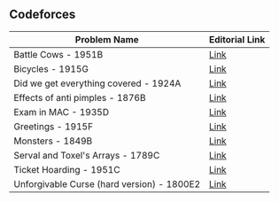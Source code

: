 ## Codeforces

| Problem Name                                 | Editorial Link                                                                                                         |
|----------------------------------------------|------------------------------------------------------------------------------------------------------------------------|
| Battle Cows - 1951B                         | [Link](https://avighnac.github.io/cp-editorials/codeforces/Battle%20Cows%20-%201951B.pdf)                           |
| Bicycles - 1915G                             | [Link](https://avighnac.github.io/cp-editorials/codeforces/Bicycles%20-%201915G.pdf)                                 |
| Did we get everything covered - 1924A        | [Link](https://avighnac.github.io/cp-editorials/codeforces/Did%20we%20get%20everything%20covered%20-%201924A.pdf)    |
| Effects of anti pimples - 1876B              | [Link](https://avighnac.github.io/cp-editorials/codeforces/Effects%20of%20anti%20pimples%20-%201876B.pdf)           |
| Exam in MAC - 1935D                          | [Link](https://avighnac.github.io/cp-editorials/codeforces/Exam%20in%20MAC%20-%201935D.pdf)                          |
| Greetings - 1915F                            | [Link](https://avighnac.github.io/cp-editorials/codeforces/Greetings%20-%201915F.pdf)                                  |
| Monsters - 1849B                             | [Link](https://avighnac.github.io/cp-editorials/codeforces/Monsters%20-%201849B.pdf)                                   |
| Serval and Toxel's Arrays - 1789C            | [Link](https://avighnac.github.io/cp-editorials/codeforces/Serval%20and%20Toxel's%20Arrays%20-%201789C.pdf)          |
| Ticket Hoarding - 1951C                      | [Link](https://avighnac.github.io/cp-editorials/codeforces/Ticket%20Hoarding%20-%201951C.pdf)                         |
| Unforgivable Curse (hard version) - 1800E2   | [Link](https://avighnac.github.io/cp-editorials/codeforces/Unforgivable%20Curse%20(hard%20version)%20-%201800E2.pdf) |
